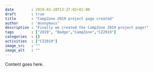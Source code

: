 ```yaml
---
date        : 2019-03-28T13:37:02+01:00
draft       : true
title       : "CampZone 2019 project page created"
author      : "Anonymous"
description : "Finally we created the CampZone 2019 project page!"
tags        : ["2019", "Badge","CampZone","CZ2019"]
categories  : []
activities  : ["CZ2019"]
image_src   : ""
image_alt   : ""
---
```


Content goes here.
